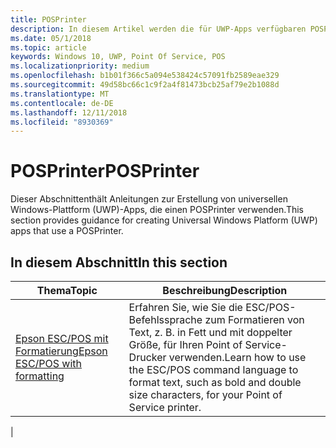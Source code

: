 ```yaml
---
title: POSPrinter
description: In diesem Artikel werden die für UWP-Apps verfügbaren POSPrinter-Features aufgeführt, sowie die Links zu den Anleitungen für ihre Verwendung.
ms.date: 05/1/2018
ms.topic: article
keywords: Windows 10, UWP, Point Of Service, POS
ms.localizationpriority: medium
ms.openlocfilehash: b1b01f366c5a094e538424c57091fb2589eae329
ms.sourcegitcommit: 49d58bc66c1c9f2a4f81473bcb25af79e2b1088d
ms.translationtype: MT
ms.contentlocale: de-DE
ms.lasthandoff: 12/11/2018
ms.locfileid: "8930369"
---
```

# <a name="posprinter"></a><span data-ttu-id="56a26-104">POSPrinter</span><span class="sxs-lookup"><span data-stu-id="56a26-104">POSPrinter</span></span>

<span data-ttu-id="56a26-105">Dieser Abschnittenthält Anleitungen zur Erstellung von universellen Windows-Plattform (UWP)-Apps, die einen POSPrinter verwenden.</span><span class="sxs-lookup"><span data-stu-id="56a26-105">This section provides guidance for creating Universal Windows Platform (UWP) apps that use a POSPrinter.</span></span>

## <a name="in-this-section"></a><span data-ttu-id="56a26-106">In diesem Abschnitt</span><span class="sxs-lookup"><span data-stu-id="56a26-106">In this section</span></span>
|<span data-ttu-id="56a26-107">Thema</span><span class="sxs-lookup"><span data-stu-id="56a26-107">Topic</span></span> |<span data-ttu-id="56a26-108">Beschreibung</span><span class="sxs-lookup"><span data-stu-id="56a26-108">Description</span></span> |
|------|------------|
| [<span data-ttu-id="56a26-109">Epson ESC/POS mit Formatierung</span><span class="sxs-lookup"><span data-stu-id="56a26-109">Epson ESC/POS with formatting</span></span>](epson-esc-pos-with-formatting.md) | <span data-ttu-id="56a26-110">Erfahren Sie, wie Sie die ESC/POS-Befehlssprache zum Formatieren von Text, z. B. in Fett und mit doppelter Größe, für Ihren Point of Service-Drucker verwenden.</span><span class="sxs-lookup"><span data-stu-id="56a26-110">Learn how to use the ESC/POS command language to format text, such as bold and double size characters, for your Point of Service printer.</span></span> |
|

<!-- Future topics to be added
| [System Requirements](pos-posprinter-system-requirements.md)  |  |
| [Getting Started](pos-posprinter-get-started.md)              |  | -->
